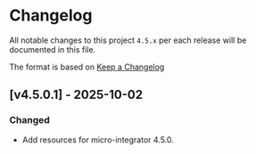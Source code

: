 # Changelog

All notable changes to this project `4.5.x` per each release will be documented in this file.

The format is based on [Keep a Changelog](https://keepachangelog.com/en/1.0.0/)

## [v4.5.0.1] - 2025-10-02
### Changed
- Add resources for micro-integrator 4.5.0.
